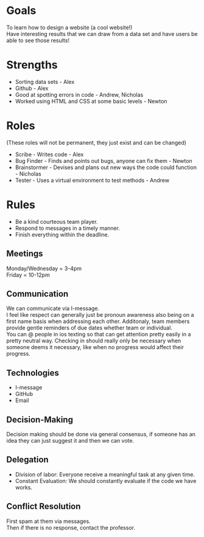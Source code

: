 # Goals
To learn how to design a website (a cool website!)  
Have interesting results that we can draw from a data set and have users be able to see those results!

# Strengths
* Sorting data sets - Alex  
* Github - Alex  
* Good at spotting errors in code - Andrew, Nicholas  
* Worked using HTML and CSS at some basic levels - Newton  


# Roles
(These roles will not be permanent, they just exist and can be changed)  
* Scribe - Writes code - Alex  
* Bug Finder - Finds and points out bugs, anyone can fix them - Newton  
* Brainstormer - Devises and plans out new ways the code could function - Nicholas  
* Tester - Uses a virtual environment to test methods - Andrew

# Rules
* Be a kind courteous team player.  
* Respond to messages in a timely manner.  
* Finish everything within the deadline.

## Meetings
Monday/Wednesday = 3-4pm  
Friday = 10-12pm

## Communication
We can communicate via I-message.  
I feel like respect can generally just be pronoun awareness
also being on a first name basis when addressing each other.
Additonaly, team members provide gentle reminders of due dates whether team or individual.  
You can @ people in ios texting so that can get attention pretty easily in a
pretty neutral way. Checking in should really only be necessary when someone 
deems it necessary, like when no progress would affect their progress.  

## Technologies
* I-message  
* GitHub  
* Email  

## Decision-Making
Decision making should be done via general consensus, if someone has an idea they can just suggest it and then we can vote.

## Delegation
* Division of labor: Everyone receive a meaningful task at any given time.  
* Constant Evaluation: We should constantly evaluate if the code we have works.

## Conflict Resolution
First spam at them via messages.  
Then if there is no response, contact the professor.
